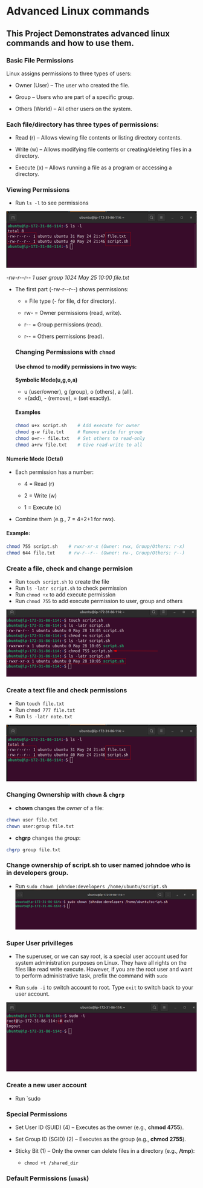 # Advanced Linux commands
## This Project Demonstrates advanced linux commands and how to use them.

### Basic File Permissions
Linux assigns permissions to three types of users:

* Owner (User) – The user who created the file.

* Group – Users who are part of a specific group.

* Others (World) – All other users on the system.

### Each file/directory has three types of permissions:

* Read (r) – Allows viewing file contents or listing directory contents.

* Write (w) – Allows modifying file contents or creating/deleting files in a directory.

* Execute (x) – Allows running a file as a program or accessing a directory.

### Viewing Permissions

* Run `ls -l` to see permissions

![ls](./img/ls%20-l.png)

*-rw-r--r-- 1 user group 1024 May 25 10:00 file.txt*

* The first part (-rw-r--r--) shows permissions:

   *  = File type (- for file, d for directory).

  * rw- = Owner permissions (read, write).

  - r-- = Group permissions (read).

  - r-- = Others permissions (read).

  ### Changing Permissions with `chmod`

  #### Use chmod to modify permissions in two ways:

  **Symbolic Mode(u,g,o,a)**

  * u (user/owner), g (group), o (others), a (all).
  * +(add), - (remove), = (set exactly).

  #### Examples

  ```bash
  chmod u+x script.sh    # Add execute for owner
  chmod g-w file.txt     # Remove write for group
  chmod o=r-- file.txt   # Set others to read-only
  chmod a+rw file.txt    # Give read-write to all
  ```


#### Numeric Mode (Octal)
* Each permission has a number:
  - 4 = Read (r)

  - 2 = Write (w)

  - 1 = Execute (x) 

* Combine them (e.g., 7 = 4+2+1 for rwx).

#### Example:

```bash
chmod 755 script.sh    # rwxr-xr-x (Owner: rwx, Group/Others: r-x)
chmod 644 file.txt     # rw-r--r-- (Owner: rw-, Group/Others: r--)
```
### Create a file, check and change permision

* Run `touch script.sh` to create the file
* Run `ls -latr script.sh` to check permission
* Run `chmod +x` to add execute permission
* Run `chmod 755` to add execute permission to user, group and others

![](./img/chmod755.png)

### Create a text file and check permissions
* Run `touch file.txt`
* Run `chmod 777 file.txt`
* Run `ls -latr note.txt`


![](./img/ls%20-l.png)

### Changing Ownership with `chown` & `chgrp`
* **chown** changes the *owner* of a file:

```bash
chown user file.txt
chown user:group file.txt
```
* **chgrp** changes the *group*:
```bash
chgrp group file.txt
```
### Change ownership of script.sh to user named johndoe who is in developers group.
* Run `sudo chown johndoe:developers /home/ubuntu/script.sh`
![](./img/chmod-user&group.png)

### Super User privilleges
- The superuser, or we can say root, is a special user account used for system administration purposes on Linux. They have all rights on the files like read write execute. However, if you are the root user and want to perform administrative task, prefix the command with `sudo`
* Run `sudo -i` to switch account to root. Type `exit` to switch back to your user account.

![](./img/sudo-i.png)

### Create a new user account
* Run `sudo 

### Special Permissions
* Set User ID (SUID) (4) – Executes as the owner (e.g., **chmod 4755**).

* Set Group ID (SGID) (2) – Executes as the group (e.g., **chmod 2755**).

* Sticky Bit (1) – Only the owner can delete files in a directory (e.g., **/tmp**):

  - `chmod +t /shared_dir`

### Default Permissions (`umask`)

